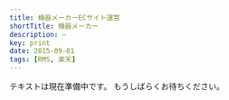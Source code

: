 ```yaml
---
title: 機器メーカーECサイト運営
shortTitle: 機器メーカー
description: ―
key: print
date: 2015-09-01
tags: [RMS, 楽天]
---
```


テキストは現在準備中です。
もうしばらくお待ちください。
